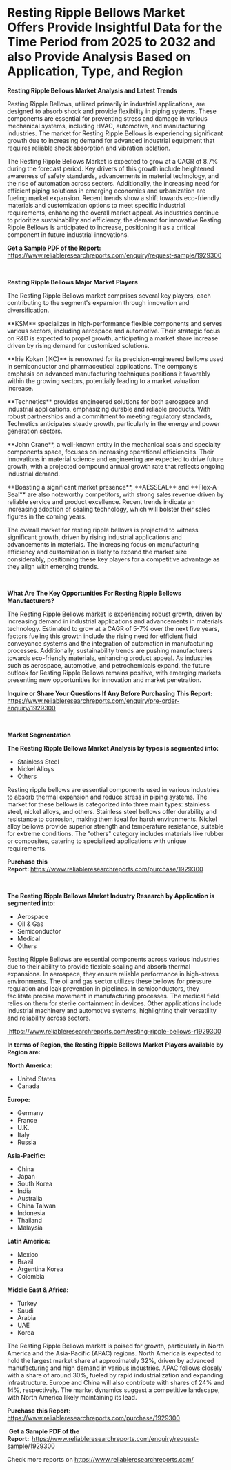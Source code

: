 <p><h1>Resting Ripple Bellows Market Offers Provide Insightful Data for the Time Period from 2025 to 2032 and also Provide Analysis Based on Application, Type, and Region</h1></p><p><strong>Resting Ripple Bellows Market Analysis and Latest Trends</strong></p>
<p><p>Resting Ripple Bellows, utilized primarily in industrial applications, are designed to absorb shock and provide flexibility in piping systems. These components are essential for preventing stress and damage in various mechanical systems, including HVAC, automotive, and manufacturing industries. The market for Resting Ripple Bellows is experiencing significant growth due to increasing demand for advanced industrial equipment that requires reliable shock absorption and vibration isolation.</p><p>The Resting Ripple Bellows Market is expected to grow at a CAGR of 8.7% during the forecast period. Key drivers of this growth include heightened awareness of safety standards, advancements in material technology, and the rise of automation across sectors. Additionally, the increasing need for efficient piping solutions in emerging economies and urbanization are fueling market expansion. Recent trends show a shift towards eco-friendly materials and customization options to meet specific industrial requirements, enhancing the overall market appeal. As industries continue to prioritize sustainability and efficiency, the demand for innovative Resting Ripple Bellows is anticipated to increase, positioning it as a critical component in future industrial innovations.</p></p>
<p><strong>Get a Sample PDF of the Report:&nbsp;</strong> <a href="https://www.reliableresearchreports.com/enquiry/request-sample/1929300?utm_campaign=3360&utm_medium=2&utm_source=Github&utm_content=ia&utm_term=29032025&utm_id=resting-ripple-bellows">https://www.reliableresearchreports.com/enquiry/request-sample/1929300</a></p>
<p>&nbsp;</p>
<p><strong>Resting Ripple Bellows Major Market Players</strong></p>
<p><p>The Resting Ripple Bellows market comprises several key players, each contributing to the segment's expansion through innovation and diversification. </p><p>**KSM** specializes in high-performance flexible components and serves various sectors, including aerospace and automotive. Their strategic focus on R&D is expected to propel growth, anticipating a market share increase driven by rising demand for customized solutions.</p><p>**Irie Koken (IKC)** is renowned for its precision-engineered bellows used in semiconductor and pharmaceutical applications. The company’s emphasis on advanced manufacturing techniques positions it favorably within the growing sectors, potentially leading to a market valuation increase.</p><p>**Technetics** provides engineered solutions for both aerospace and industrial applications, emphasizing durable and reliable products. With robust partnerships and a commitment to meeting regulatory standards, Technetics anticipates steady growth, particularly in the energy and power generation sectors.</p><p>**John Crane**, a well-known entity in the mechanical seals and specialty components space, focuses on increasing operational efficiencies. Their innovations in material science and engineering are expected to drive future growth, with a projected compound annual growth rate that reflects ongoing industrial demand.</p><p>**Boasting a significant market presence**, **AESSEAL** and **Flex-A-Seal** are also noteworthy competitors, with strong sales revenue driven by reliable service and product excellence. Recent trends indicate an increasing adoption of sealing technology, which will bolster their sales figures in the coming years.</p><p>The overall market for resting ripple bellows is projected to witness significant growth, driven by rising industrial applications and advancements in materials. The increasing focus on manufacturing efficiency and customization is likely to expand the market size considerably, positioning these key players for a competitive advantage as they align with emerging trends.</p></p>
<p>&nbsp;</p>
<p><strong>What Are The Key Opportunities For Resting Ripple Bellows Manufacturers?</strong></p>
<p><p>The Resting Ripple Bellows market is experiencing robust growth, driven by increasing demand in industrial applications and advancements in materials technology. Estimated to grow at a CAGR of 5-7% over the next five years, factors fueling this growth include the rising need for efficient fluid conveyance systems and the integration of automation in manufacturing processes. Additionally, sustainability trends are pushing manufacturers towards eco-friendly materials, enhancing product appeal. As industries such as aerospace, automotive, and petrochemicals expand, the future outlook for Resting Ripple Bellows remains positive, with emerging markets presenting new opportunities for innovation and market penetration.</p></p>
<p><strong>Inquire or Share Your Questions If Any Before Purchasing This Report:</strong> <a href="https://www.reliableresearchreports.com/enquiry/pre-order-enquiry/1929300?utm_campaign=3360&utm_medium=2&utm_source=Github&utm_content=ia&utm_term=29032025&utm_id=resting-ripple-bellows">https://www.reliableresearchreports.com/enquiry/pre-order-enquiry/1929300</a></p>
<p>&nbsp;</p>
<p><strong>Market Segmentation</strong></p>
<p><strong>The Resting Ripple Bellows Market Analysis by types is segmented into:</strong></p>
<p><ul><li>Stainless Steel</li><li>Nickel Alloys</li><li>Others</li></ul></p>
<p><p>Resting ripple bellows are essential components used in various industries to absorb thermal expansion and reduce stress in piping systems. The market for these bellows is categorized into three main types: stainless steel, nickel alloys, and others. Stainless steel bellows offer durability and resistance to corrosion, making them ideal for harsh environments. Nickel alloy bellows provide superior strength and temperature resistance, suitable for extreme conditions. The "others" category includes materials like rubber or composites, catering to specialized applications with unique requirements.</p></p>
<p><strong>Purchase this Report:&nbsp;</strong><a href="https://www.reliableresearchreports.com/purchase/1929300?utm_campaign=3360&utm_medium=2&utm_source=Github&utm_content=ia&utm_term=29032025&utm_id=resting-ripple-bellows">https://www.reliableresearchreports.com/purchase/1929300</a></p>
<p>&nbsp;</p>
<p><strong>The Resting Ripple Bellows Market Industry Research by Application is segmented into:</strong></p>
<p><ul><li>Aerospace</li><li>Oil & Gas</li><li>Semiconductor</li><li>Medical</li><li>Others</li></ul></p>
<p><p>Resting Ripple Bellows are essential components across various industries due to their ability to provide flexible sealing and absorb thermal expansions. In aerospace, they ensure reliable performance in high-stress environments. The oil and gas sector utilizes these bellows for pressure regulation and leak prevention in pipelines. In semiconductors, they facilitate precise movement in manufacturing processes. The medical field relies on them for sterile containment in devices. Other applications include industrial machinery and automotive systems, highlighting their versatility and reliability across sectors.</p></p>
<p><a href="https://www.reliableresearchreports.com/resting-ripple-bellows-r1929300?utm_campaign=3360&utm_medium=2&utm_source=Github&utm_content=ia&utm_term=29032025&utm_id=resting-ripple-bellows">&nbsp;https://www.reliableresearchreports.com/resting-ripple-bellows-r1929300</a></p>
<p><strong>In terms of Region, the Resting Ripple Bellows Market Players available by Region are:</strong></p>
<p>
    <p> <strong> North America: </strong>
        <ul>
            <li>United States</li>
            <li>Canada</li>
        </ul>
        </p> 
    <p> <strong> Europe: </strong>
        <ul>
            <li>Germany</li>
            <li>France</li>
            <li>U.K.</li>
            <li>Italy</li>
            <li>Russia</li>
        </ul>
        </p> 
    <p> <strong> Asia-Pacific: </strong>
        <ul>
            <li>China</li>
            <li>Japan</li>
            <li>South Korea</li>
            <li>India</li>
            <li>Australia</li>
            <li>China Taiwan</li>
            <li>Indonesia</li>
            <li>Thailand</li>
            <li>Malaysia</li>
        </ul>
        </p> 
    <p> <strong> Latin America: </strong>
        <ul>
            <li>Mexico</li>
            <li>Brazil</li>
            <li>Argentina Korea</li>
            <li>Colombia</li>
        </ul>
        </p> 
    <p> <strong> Middle East & Africa: </strong>
        <ul>
            <li>Turkey</li>
            <li>Saudi</li>
            <li>Arabia</li>
            <li>UAE</li>
            <li>Korea</li>
        </ul>
    </p>
    </p>
<p><p>The Resting Ripple Bellows market is poised for growth, particularly in North America and the Asia-Pacific (APAC) regions. North America is expected to hold the largest market share at approximately 32%, driven by advanced manufacturing and high demand in various industries. APAC follows closely with a share of around 30%, fueled by rapid industrialization and expanding infrastructure. Europe and China will also contribute with shares of 24% and 14%, respectively. The market dynamics suggest a competitive landscape, with North America likely maintaining its lead.</p></p>
<p><strong>Purchase this Report: </strong><a href="https://www.reliableresearchreports.com/purchase/1929300?utm_campaign=3360&utm_medium=2&utm_source=Github&utm_content=ia&utm_term=29032025&utm_id=resting-ripple-bellows">https://www.reliableresearchreports.com/purchase/1929300</a></p>
<p>&nbsp;<strong>Get a Sample PDF of the Report:&nbsp;&nbsp;</strong><a href="https://www.reliableresearchreports.com/enquiry/request-sample/1929300?utm_campaign=3360&utm_medium=2&utm_source=Github&utm_content=ia&utm_term=29032025&utm_id=resting-ripple-bellows">https://www.reliableresearchreports.com/enquiry/request-sample/1929300</a></p>
<p><strong></strong></p>
<p>Check more reports on <a href="https://www.reliableresearchreports.com/?utm_campaign=3360&utm_medium=2&utm_source=Github&utm_content=ia&utm_term=29032025&utm_id=resting-ripple-bellows">https://www.reliableresearchreports.com/</a></p>